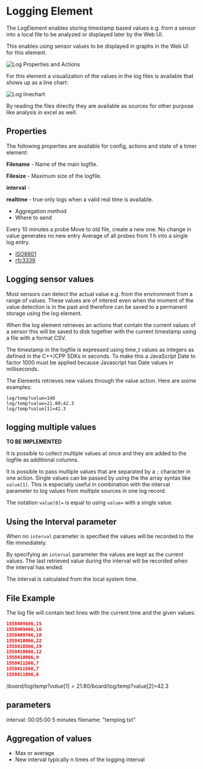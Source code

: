 # Logging Element

The LogElement enables storing timestamp based values e.g. from a sensor into a local file to be analyzed or displayed later by the Web UI.

This enables using sensor values to be displayed in graphs in the Web UI for this element.

<!-- The LogElement also supports log file consolidation and aggregation. -->


![Log Properties and Actions](logapi.png)


For this element a visualization of the values in the log files is available that shows up as a line chart:

![Log linechart](logchart.png)

By reading the files directly they are available as sources for other purpose like analysis in excel as well.


## Properties

The following properties are available for config, actions and state of a timer element:

**Filename** - Name of the main logfile.

**Filesize** - Maximum size of the logfile.                          

**interval** -                                 

**realtime** - true only logs when a valid real time is available. 


* Aggregation method
* Where to send

Every 10 minutes a probe
Move to old file, create a new one.
No change in value generates no new entry
Average of all probes from 1 h into a single log entry.



* [ISO8601](https://en.wikipedia.org/wiki/ISO_8601)
* [rfc3339](https://tools.ietf.org/html/rfc3339)




## Logging sensor values

Most sensors can detect the actual value e.g. from the environment from a range of values.
These values are of interest even when the moment of the value detection is in the past and therefore can be saved to a permanent storage using the log element.

When the log element retrieves an actions that contain the current values of a sensor this will be saved to disk together with the current timestamp using a file with a format CSV.

The timestamp in the logfile is expressed using time_t values as integers as defined in the C++/CPP SDKs in seconds.
To make this a JavaScript Date to factor 1000 must be applied because Javascript has Date values in milliseconds.

The Elements retrieves new values through the value action. Here are soime examples:

```plaintext
log/temp?value=140
log/temp?value=21.80;42.3
log/temp?value[1]=42.3
```

## logging multiple values

**TO BE IMPLEMENTED**

It is possible to collect multiple values at once and they are added to the logfile as additional columns.

It is possible to pass multiple values that are separated by a `;` character in one action. Single values can be passed by using the the array syntax like `value[1]`. This is especially useful in combination with the interval parameter to log values from multiple sources in one log record.

The notation `value[0]=` is equal to using `value=` with a single value.

## Using the Interval parameter

When no `interval` parameter is specified the values will be recorded to the file immediately.

By specifying an `interval` parameter the values are kept as the current values.
The last retrieved value during the interval will be recorded when the interval has ended.

The interval is calculated from the local system time.

## File Example

The log file will contain text lines with the current time and the given values:

```JSON
1558409166,15
1558409466,16
1558409766,18
1558410066,22
1558410366,19
1558410666,12
1558410966,9
1558411266,7
1558411566,7
1558411866,6
```


/$board/log/temp?value[1]=21.80
/$board/log/temp?value[2]=42.3

## parameters

interval: 00:05:00 5 minutes
filename: "templog.txt"


## Aggregation of values

* Max or average
* New interval typically n times of the logging interval